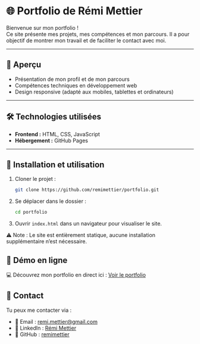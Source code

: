 # 🌐 Portfolio de Rémi Mettier

Bienvenue sur mon portfolio !  
Ce site présente mes projets, mes compétences et mon parcours. Il a pour objectif de montrer mon travail et de faciliter le contact avec moi.

---

## 🚀 Aperçu

- Présentation de mon profil et de mon parcours
- Compétences techniques en développement web
- Design responsive (adapté aux mobiles, tablettes et ordinateurs)

---

## 🛠️ Technologies utilisées

- **Frontend :** HTML, CSS, JavaScript  
- **Hébergement :** GitHub Pages  

---

## 📂 Installation et utilisation

1. Cloner le projet :
   ```bash
   git clone https://github.com/remimettier/portfolio.git
2. Se déplacer dans le dossier :
   ```bash
   cd portfolio
3. Ouvrir ```index.html``` dans un navigateur pour visualiser le site.

⚠️ Note : Le site est entièrement statique, aucune installation supplémentaire n’est nécessaire.

## 📸 Démo en ligne

💻 Découvrez mon portfolio en direct ici : [Voir le portfolio](https://remimettier.github.io/)

## 📧 Contact

Tu peux me contacter via :  
- 📧 Email : [remi.mettier@gmail.com](mailto:remi.mettier@gmail.com)  
- 🔗 LinkedIn : [Rémi Mettier](https://www.linkedin.com/in/remi-mettier-b2381a347/)  
- 🐙 GitHub : [remimettier](https://github.com/remimettier)  


